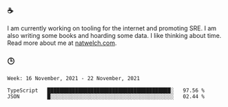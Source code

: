 ### ☕

I am currently working on tooling for the internet and promoting SRE. I am also writing some books and hoarding some data. I like thinking about time. Read more about me at [natwelch.com](https://natwelch.com).

### 🕒

<!--START_SECTION:waka-->
```text
Week: 16 November, 2021 - 22 November, 2021

TypeScript   ████████████████████████████████████████░   97.56 % 
JSON         █░░░░░░░░░░░░░░░░░░░░░░░░░░░░░░░░░░░░░░░░   02.44 % 
```
<!--END_SECTION:waka-->
